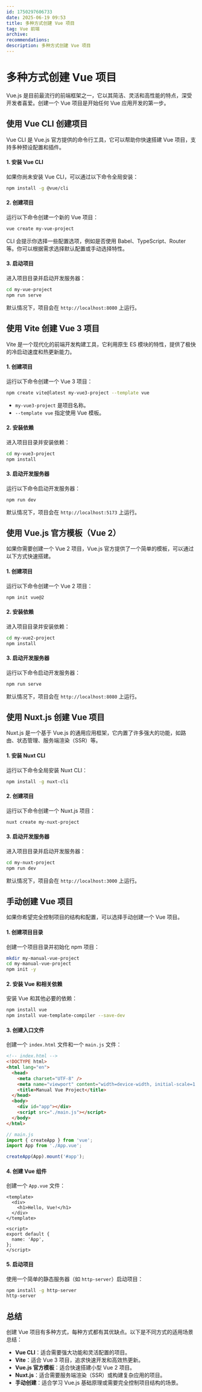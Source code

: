 ```yaml
---
id: 1750297606733
date: 2025-06-19 09:53
title: 多种方式创建 Vue 项目
tag: Vue 前端
archive:
recommendations:
description: 多种方式创建 Vue 项目
---
```


# 多种方式创建 Vue 项目

Vue.js 是目前最流行的前端框架之一，它以其简洁、灵活和高性能的特点，深受开发者喜爱。创建一个 Vue 项目是开始任何 Vue 应用开发的第一步。

## 使用 Vue CLI 创建项目

Vue CLI 是 Vue.js 官方提供的命令行工具，它可以帮助你快速搭建 Vue 项目，支持多种预设配置和插件。

#### 1. 安装 Vue CLI

如果你尚未安装 Vue CLI，可以通过以下命令全局安装：

```bash
npm install -g @vue/cli
```

#### 2. 创建项目

运行以下命令创建一个新的 Vue 项目：

```bash
vue create my-vue-project
```

CLI 会提示你选择一些配置选项，例如是否使用 Babel、TypeScript、Router 等。你可以根据需求选择默认配置或手动选择特性。

#### 3. 启动项目

进入项目目录并启动开发服务器：

```bash
cd my-vue-project
npm run serve
```

默认情况下，项目会在 `http://localhost:8080` 上运行。

## 使用 Vite 创建 Vue 3 项目

Vite 是一个现代化的前端开发构建工具，它利用原生 ES 模块的特性，提供了极快的冷启动速度和热更新能力。

#### 1. 创建项目

运行以下命令创建一个 Vue 3 项目：

```bash
npm create vite@latest my-vue3-project --template vue
```

- `my-vue3-project` 是项目名称。
- `--template vue` 指定使用 Vue 模板。

#### 2. 安装依赖

进入项目目录并安装依赖：

```bash
cd my-vue3-project
npm install
```

#### 3. 启动开发服务器

运行以下命令启动开发服务器：

```bash
npm run dev
```

默认情况下，项目会在 `http://localhost:5173` 上运行。

## 使用 Vue.js 官方模板（Vue 2）

如果你需要创建一个 Vue 2 项目，Vue.js 官方提供了一个简单的模板，可以通过以下方式快速搭建。

#### 1. 创建项目

运行以下命令创建一个 Vue 2 项目：

```bash
npm init vue@2
```

#### 2. 安装依赖

进入项目目录并安装依赖：

```bash
cd my-vue2-project
npm install
```

#### 3. 启动开发服务器

运行以下命令启动开发服务器：

```bash
npm run serve
```

默认情况下，项目会在 `http://localhost:8080` 上运行。

## 使用 Nuxt.js 创建 Vue 项目

Nuxt.js 是一个基于 Vue.js 的通用应用框架，它内置了许多强大的功能，如路由、状态管理、服务端渲染（SSR）等。

#### 1. 安装 Nuxt CLI

运行以下命令全局安装 Nuxt CLI：

```bash
npm install -g nuxt-cli
```

#### 2. 创建项目

运行以下命令创建一个 Nuxt.js 项目：

```bash
nuxt create my-nuxt-project
```

#### 3. 启动开发服务器

进入项目目录并启动开发服务器：

```bash
cd my-nuxt-project
npm run dev
```

默认情况下，项目会在 `http://localhost:3000` 上运行。

## 手动创建 Vue 项目

如果你希望完全控制项目的结构和配置，可以选择手动创建一个 Vue 项目。

#### 1. 创建项目目录

创建一个项目目录并初始化 npm 项目：

```bash
mkdir my-manual-vue-project
cd my-manual-vue-project
npm init -y
```

#### 2. 安装 Vue 和相关依赖

安装 Vue 和其他必要的依赖：

```bash
npm install vue
npm install vue-template-compiler --save-dev
```

#### 3. 创建入口文件

创建一个 `index.html` 文件和一个 `main.js` 文件：

```html
<!-- index.html -->
<!DOCTYPE html>
<html lang="en">
  <head>
    <meta charset="UTF-8" />
    <meta name="viewport" content="width=device-width, initial-scale=1.0" />
    <title>Manual Vue Project</title>
  </head>
  <body>
    <div id="app"></div>
    <script src="./main.js"></script>
  </body>
</html>
```

```javascript
// main.js
import { createApp } from 'vue';
import App from './App.vue';

createApp(App).mount('#app');
```

#### 4. 创建 Vue 组件

创建一个 `App.vue` 文件：

```vue
<template>
  <div>
    <h1>Hello, Vue!</h1>
  </div>
</template>

<script>
export default {
  name: 'App',
};
</script>
```

#### 5. 启动项目

使用一个简单的静态服务器（如 `http-server`）启动项目：

```bash
npm install -g http-server
http-server
```

## 总结

创建 Vue 项目有多种方式，每种方式都有其优缺点。以下是不同方式的适用场景总结：

- **Vue CLI**：适合需要强大功能和灵活配置的项目。
- **Vite**：适合 Vue 3 项目，追求快速开发和高效热更新。
- **Vue.js 官方模板**：适合快速搭建小型 Vue 2 项目。
- **Nuxt.js**：适合需要服务端渲染（SSR）或构建复杂应用的项目。
- **手动创建**：适合学习 Vue.js 基础原理或需要完全控制项目结构的场景。
